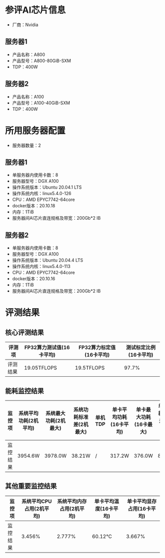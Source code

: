 # 参评AI芯片信息

* 厂商：Nvidia

## 服务器1

* 产品名称：A800
* 产品型号：A800-80GiB-SXM
* TDP：400W

## 服务器2

- 产品名称：A100
- 产品型号：A100-40GiB-SXM
- TDP：400W

# 所用服务器配置

* 服务器数量：2

## 服务器1

* 单服务器内使用卡数：8
* 服务器型号：DGX A100
* 操作系统版本：Ubuntu 20.04.1 LTS
* 操作系统内核：linux5.4.0-126
* CPU：AMD EPYC7742-64core
* docker版本：20.10.18
* 内存：1TiB
* 服务器间AI芯片直连规格及带宽：200Gb*2 IB

## 服务器2

- 单服务器内使用卡数：8
- 服务器型号：DGX A100
- 操作系统版本：Ubuntu 20.04.4 LTS
- 操作系统内核：linux5.4.0-113
- CPU：AMD EPYC7742-64core
- docker版本：20.10.16
- 内存：1TiB
- 服务器间AI芯片直连规格及带宽：200Gb*2 IB

# 评测结果

## 核心评测结果

| 评测项  | FP32算力测试值(16卡平均) | FP32算力标定值(16卡平均) | 测试标定比例(16卡平均) |
| ---- | ---------------- | ---------------- | ------------- |
| 评测结果 | 19.05TFLOPS      | 19.5TFLOPS       | 97.7%         |

## 能耗监控结果

| 监控项  | 系统平均功耗(2机平均) | 系统最大功耗(2机最大) | 系统功耗标准差(2机最大) | 单机TDP | 单卡平均功耗(16卡平均) | 单卡最大功耗(16卡最大) | 单卡功耗标准差(16卡最大) | 单卡TDP |
| ---- | ------------ | ------------ | ------------- | ----- | ------------- | ------------- | -------------- | ----- |
| 监控结果 | 3954.6W      | 3978.0W      | 38.21W        | /     | 317.2W        | 376.0W        | 83.7W          | 400W  |

## 其他重要监控结果

| 监控项  | 系统平均CPU占用(2机平均) | 系统平均内存占用(2机平均) | 单卡平均温度(16卡平均) | 单卡平均显存占用(16卡平均) |
| ---- | --------------- | -------------- | ------------- | --------------- |
| 监控结果 | 3.456%          | 2.777%         | 60.12°C       | 3.667%          |
